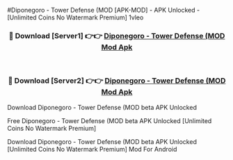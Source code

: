 #Diponegoro - Tower Defense (MOD [APK-MOD] - APK Unlocked - [Unlimited Coins No Watermark Premium] 1vleo



<div align="center">

<h3>🔴 Download [Server1] 👉👉 <a href="https://momento.my/?title=Diponegoro_-_Tower_Defense_(MOD">Diponegoro - Tower Defense (MOD Mod Apk</a></h3><br>

<h3>🔴 Download [Server2] 👉👉 <a href="https://momento.my/?title=Diponegoro_-_Tower_Defense_(MOD">Diponegoro - Tower Defense (MOD Mod Apk</a></h3>
</div>



Download Diponegoro - Tower Defense (MOD beta APK Unlocked

Free Diponegoro - Tower Defense (MOD beta APK Unlocked [Unlimited Coins No Watermark Premium]

Download Diponegoro - Tower Defense (MOD beta APK Unlocked [Unlimited Coins No Watermark Premium] Mod For Android
